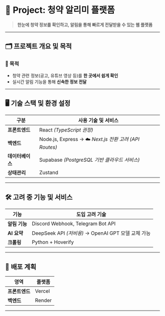 # 📌 Project: 청약 알리미 플랫폼

> **한눈에 청약 정보를 확인하고, 알림을 통해 빠르게 전달받을 수 있는 웹 플랫폼**

---

## 🗂 프로젝트 개요 및 목적

### 🎯 목적
- 청약 관련 정보(공고, 유튜브 영상 등)를 **한 곳에서 쉽게 확인**
- 실시간 알림 기능을 통해 **신속한 정보 전달**

---

## 🖥 기술 스택 및 환경 설정

| 구분         | 사용 기술 및 서비스                                  |
|--------------|-----------------------------------------------------|
| **프론트엔드** | React *(TypeScript 권장)*                           |
| **백엔드**     | Node.js, Express → ☁️ *Next.js 전환 고려 (API Routes)* |
| **데이터베이스** | Supabase *(PostgreSQL 기반 클라우드 서비스)*       |
| **상태관리**   | Zustand                                             |

---

## 🛠 고려 중 기능 및 서비스

| 기능       | 도입 고려 기술                                       |
|------------|----------------------------------------------------|
| **알림 기능** | Discord Webhook, Telegram Bot API                  |
| **AI 요약**  | DeepSeek API *(저비용)* → OpenAI GPT 모델 교체 가능 |
| **크롤링**   | Python + Hoverify                                   |

---

## 🚀 배포 계획

| 영역         | 플랫폼     |
|--------------|------------|
| **프론트엔드** | Vercel     |
| **백엔드**     | Render     |

---

